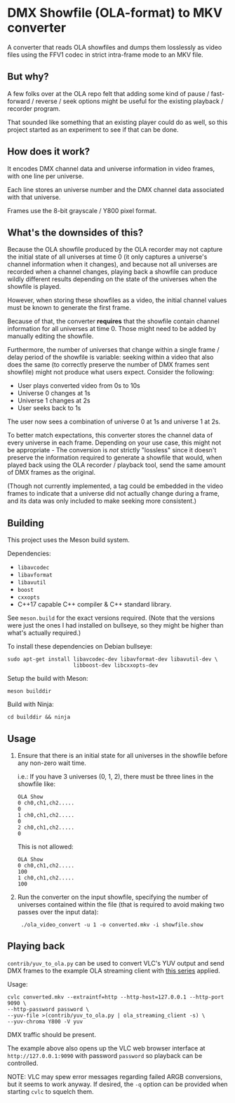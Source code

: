 # DMX Showfile (OLA-format) to MKV converter

A converter that reads OLA showfiles and dumps them losslessly as video files
using the FFV1 codec in strict intra-frame mode to an MKV file.

## But why?

A few folks over at the OLA repo felt that adding some kind of pause 
/ fast-forward / reverse / seek options might be useful for the existing
playback / recorder program.

That sounded like something that an existing player could do as well, so
this project started as an experiment to see if that can be done.

## How does it work?

It encodes DMX channel data and universe information in video frames, with
one line per universe.

Each line stores an universe number and the DMX channel
data associated with that universe. 

Frames use the 8-bit grayscale / Y800 pixel format. 

## What's the downsides of this?

Because the OLA showfile produced by the OLA recorder may not capture the
initial state of all universes at time 0 (it only captures a universe's channel
information when it changes), and because not all universes are recorded when 
a channel changes, playing back a showfile can produce wildly different results
depending on the state of the universes when the showfile is played.

However, when storing these showfiles as a video, the initial channel values
must be known to generate the first frame. 

Because of that, the converter
**requires** that the showfile contain channel information for all universes
at time 0. Those might need to be added by manually editing the showfile.

Furthermore, the number of universes that change within a single frame / delay
period of the showfile is variable: seeking within a video that also does
the same (to correctly preserve the number of DMX frames sent showfile) might
not produce what users expect. Consider the following:

- User plays converted video from 0s to 10s
- Universe 0 changes at 1s
- Universe 1 changes at 2s
- User seeks back to 1s

The user now sees a combination of universe 0 at 1s and universe 1 at 2s.

To better match expectations, this converter stores the channel
data of every universe in each frame. Depending on your use case, this might
not be appropriate - The conversion is *not* strictly "lossless" since it 
doesn't preserve the information required to generate a showfile that would, 
when played back using the OLA recorder / playback tool, 
send the same amount of DMX frames as the original.

(Though not currently implemented, a tag could be
embedded in the video frames to indicate that a universe did not actually
change during a frame, and its data was only included to make seeking
more consistent.)

## Building

This project uses the Meson build system.

Dependencies:

- `libavcodec`
- `libavformat`
- `libavutil`
- `boost`
- `cxxopts`
- C++17 capable C++ compiler & C++ standard library.

See `meson.build` for the exact versions required. (Note that the versions were
just the ones I had installed on bullseye, so they might be higher than
what's actually required.)

To install these dependencies on Debian bullseye:

```terminal
sudo apt-get install libavcodec-dev libavformat-dev libavutil-dev \
                     libboost-dev libcxxopts-dev
```

Setup the build with Meson:

```terminal
meson builddir
```

Build with Ninja:

```terminal
cd builddir && ninja
```

## Usage

1. Ensure that there is an initial state for all universes in the showfile
   before any non-zero wait time.

   i.e.: If you have 3 universes (0, 1, 2), there must be three lines in 
   the showfile like:

   ```
   OLA Show
   0 ch0,ch1,ch2.....
   0
   1 ch0,ch1,ch2.....
   0
   2 ch0,ch1,ch2.....
   0
   ```

   This is not allowed:

   ```
   OLA Show
   0 ch0,ch1,ch2.....
   100
   1 ch0,ch1,ch2.....
   100
   ```

2. Run the converter on the input showfile, specifying the number of universes
   contained within the file (that is required to avoid making two passes over
   the input data):
   
   ```terminal
    ./ola_video_convert -u 1 -o converted.mkv -i showfile.show
   ```

## Playing back

`contrib/yuv_to_ola.py` can be used to convert VLC's YUV output and send DMX
frames to the example OLA streaming client with
[this series](https://github.com/OpenLightingProject/ola/pull1683) applied.

Usage:

```terminal
cvlc converted.mkv --extraintf=http --http-host=127.0.0.1 --http-port 9090 \
--http-password password \
--yuv-file >(contrib/yuv_to_ola.py | ola_streaming_client -s) \
--yuv-chroma Y800 -V yuv
```

DMX traffic should be present.

The example above also opens up the VLC web browser interface at 
`http://127.0.0.1:9090` with password `password` so playback can be
controlled. 

NOTE: VLC may spew error messages regarding failed ARGB conversions, but it
seems to work anyway. If desired, the `-q` option can be provided when starting
`cvlc` to squelch them.
